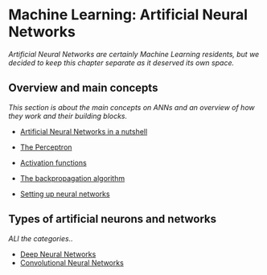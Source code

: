 # Machine Learning: Artificial Neural Networks

*Artificial Neural Networks are certainly Machine Learning residents, but we decided to keep this chapter separate as it deserved its own space.*


## Overview and main concepts

*This section is about the main concepts on ANNs and an overview of how they work and their building blocks.*

* [Artificial Neural Networks in a nutshell](http://nbviewer.jupyter.org/github/martinapugliese/tales-science-data/blob/master/neural-nets/overview/anns.ipynb)
* [The Perceptron](http://nbviewer.jupyter.org/github/martinapugliese/tales-science-data/blob/master/neural-nets/overview/perceptron.ipynb)
* [Activation functions](http://nbviewer.jupyter.org/github/martinapugliese/tales-science-data/blob/master/neural-nets/overview/activations.ipynb)

* [The backpropagation algorithm](http://nbviewer.jupyter.org/github/martinapugliese/tales-science-data/blob/master/neural-nets/backpropagation.ipynb)
* [Setting up neural networks](http://nbviewer.jupyter.org/github/martinapugliese/tales-science-data/blob/master/neural-nets/setting.ipynb)


## Types of artificial neurons and networks

*ALl the categories..*

* [Deep Neural Networks](http://nbviewer.jupyter.org/github/martinapugliese/tales-science-data/blob/master/neural-nets/deep.ipynb)
* [Convolutional Neural Networks](http://nbviewer.jupyter.org/github/martinapugliese/tales-science-data/blob/master/neural-nets/convolutional.ipynb)

